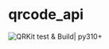 # qrcode_api

![QRKit test & Build| py310+](https://github.com/Yossef-Dawoad/qrcode_api/actions/workflows/python-app.yml/badge.svg?event=push)
